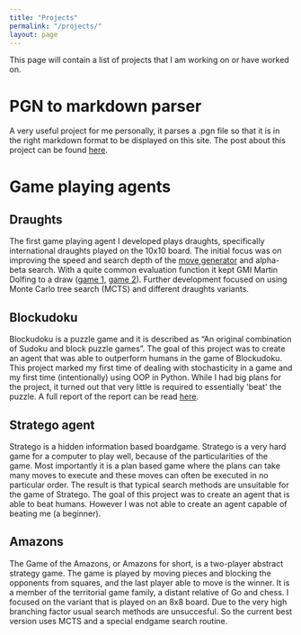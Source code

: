 ```yaml
---
title: "Projects"
permalink: "/projects/"
layout: page
---
```


This page will contain a list of projects that I am working on or have worked on.

# PGN to markdown parser
A very useful project for me personally, it parses a .pgn file so that it is in the right markdown format to be displayed on this site. The post about this project can be found [here](https://daannoordenbos.github.io/PGN-parser-for-markdown/).

# Game playing agents
## Draughts
The first game playing agent I developed plays draughts, specifically international draughts played on the 10x10 board. The initial focus was on improving the speed and search depth of the [move generator](https://daannoordenbos.github.io/draughts-move-generator/) and alpha-beta search. With a quite common evaluation function it kept GMI Martin Dolfing to a draw ([game 1](https://lidraughts.org/tJ21UR4b/black), [game 2](https://lidraughts.org/iaELUv9a/white)). Further development focused on using Monte Carlo tree search (MCTS) and different draughts variants. 

## Blockudoku
Blockudoku is a puzzle game and it is described as “An original combination of Sudoku and block puzzle games”. The goal of this project was to create an agent that was able to outperform humans in the game of Blockudoku. This project marked my first time of dealing with stochasticity in a game and my first time (intentionally) using OOP in Python. While I had big plans for the project, it turned out that very little is required to essentially 'beat' the puzzle. A full report of the report can be read [here](https://daannoordenbos.github.io/Blockudoku-Agent/).

## Stratego agent
Stratego is a hidden information based boardgame. Stratego is a very hard game for a computer to play well, because of the particularities of the game. Most importantly it is a plan based game where the plans can take many moves to execute and these moves can often be executed in no particular order. The result is that typical search methods are unsuitable for the game of Stratego. The goal of this project was to create an agent that is able to beat humans. However I was not able to create an agent capable of beating me (a beginner).
## Amazons
The Game of the Amazons, or Amazons for short, is a two-player abstract strategy game. The game is played by moving pieces and blocking the opponents from squares, and the last player able to move is the winner. It is a member of the territorial game family, a distant relative of Go and chess. I focused on the variant that is played on an 8x8 board. Due to the very high branching factor usual search methods are unsuccesful. So the current best version uses MCTS and a special endgame search routine.
